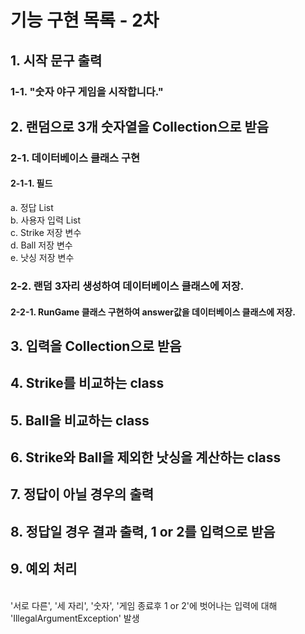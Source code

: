 # 기능 구현 목록 - 2차
## 1. 시작 문구 출력
### 1-1. "숫자 야구 게임을 시작합니다."
## 2. 랜덤으로 3개 숫자열을 Collection으로 받음
### 2-1. 데이터베이스 클래스 구현
#### 2-1-1. 필드
a. 정답 List
<br>b. 사용자 입력 List
<br>c. Strike 저장 변수
<br>d. Ball 저장 변수
<br>e. 낫싱 저장 변수
### 2-2. 랜덤 3자리 생성하여 데이터베이스 클래스에 저장.
#### 2-2-1. RunGame 클래스 구현하여 answer값을 데이터베이스 클래스에 저장.
## 3. 입력을 Collection으로 받음
## 4. Strike를 비교하는 class
## 5. Ball을 비교하는 class
## 6. Strike와 Ball을 제외한 낫싱을 계산하는 class
## 7. 정답이 아닐 경우의 출력
## 8. 정답일 경우 결과 출력, 1 or 2를 입력으로 받음
## 9. 예외 처리
<br>'서로 다른', '세 자리', '숫자', '게임 종료후 1 or 2'에 벗어나는 입력에 대해 'IllegalArgumentException' 발생